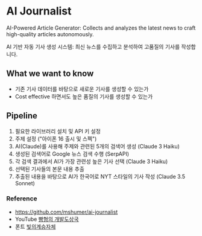 # AI Journalist

AI-Powered Article Generator: Collects and analyzes the latest news to craft high-quality articles autonomously.

AI 기반 자동 기사 생성 시스템: 최신 뉴스를 수집하고 분석하여 고품질의 기사를 작성합니다.

## What we want to know

- 기존 기사 데이터를 바탕으로 새로운 기사를 생성할 수 있는가
- Cost effective 하면서도 높은 품질의 기사를 생성할 수 있는가

## Pipeline

1. 필요한 라이브러리 설치 및 API 키 설정
2. 주제 설정 ("아이폰 16 출시 및 스펙")
3. AI(Claude)를 사용해 주제와 관련된 5개의 검색어 생성 (Claude 3 Haiku)
4. 생성된 검색어로 Google 뉴스 검색 수행 (SerpAPI)
5. 각 검색 결과에서 AI가 가장 관련성 높은 기사 선택 (Claude 3 Haiku)
6. 선택된 기사들의 본문 내용 추출
7. 추출된 내용을 바탕으로 AI가 한국어로 NYT 스타일의 기사 작성 (Claude 3.5 Sonnet)

### Reference

- https://github.com/mshumer/ai-journalist
- YouTube [빵형의 개발도상국](https://www.youtube.com/@bbanghyong)
- 폰트 [빛의계승자체](https://noonnu.cc/font_page/442)

